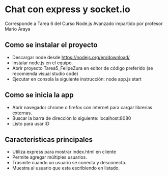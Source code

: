 # Chat con express y socket.io
Corresponde a Tarea 6 del Curso Node.js Avanzado impartido por profesor Mario Araya

## Como se instalar el proyecto
- Descargar node desde https://nodejs.org/en/download/
- Instalar node.js en el equipo.
- Abrir proyecto Tarea5_FelipeZura en editor de código preferido (se recomienda visual studio code)
- Ejecutar en consola la siguiente instrucción: node app.js start

## Como se inicia la app
- Abrir navegador chrome o firefox con internet para cargar librerias externas.
- Buscar la barra de dirección lo siguiente: localhost:8080
- Listo para usar :D

## Características principales
- Utiliza express para mostrar index.html en cliente 
- Permite agregar múltiples usuarios.
- Trasmite cuando un usuario se conecta y desconecta.
- Muestra al usuario que esta escribiendo en listado.


